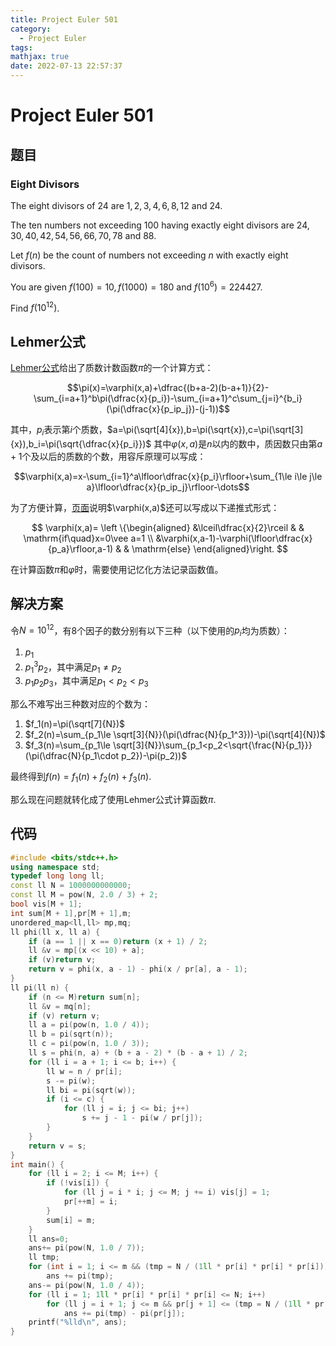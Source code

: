 ```yaml
---
title: Project Euler 501
category:
  - Project Euler
tags:
mathjax: true
date: 2022-07-13 22:57:37
---
```


<escape><!-- more --></escape>

# Project Euler 501

## 题目

### Eight Divisors

The eight divisors of $24$ are $1, 2, 3, 4, 6, 8, 12$ and $24$.

The ten numbers not exceeding $100$ having exactly eight divisors are $24, 30, 40, 42, 54, 56, 66, 70, 78$ and $88$.

Let $f(n)$ be the count of numbers not exceeding $n$ with exactly eight divisors.

You are given $f(100)=10, f(1000)=180$ and $f(10^6)=224427$.

Find $f(10^{12})$.

## Lehmer公式

[Lehmer公式](https://mathworld.wolfram.com/LehmersFormula.html)给出了质数计数函数$\pi$的一个计算方式：

$$\pi(x)=\varphi(x,a)+\dfrac{(b+a-2)(b-a+1)}{2}-\sum_{i=a+1}^b\pi(\dfrac{x}{p_i})-\sum_{i=a+1}^c\sum_{j=i}^{b_i}(\pi(\dfrac{x}{p_ip_j})-(j-1))$$

其中，$p_i$表示第$i$个质数，$a=\pi(\sqrt[4]{x}),b=\pi(\sqrt{x}),c=\pi(\sqrt[3]{x}),b_i=\pi(\sqrt{\dfrac{x}{p_i}})$
其中$\varphi(x,a)$是$n$以内的数中，质因数只由第$a+1$个及以后的质数的个数，用容斥原理可以写成：

$$\varphi(x,a)=x-\sum_{i=1}^a\lfloor\dfrac{x}{p_i}\rfloor+\sum_{1\le i\le j\le a}\lfloor\dfrac{x}{p_ip_j}\rfloor-\dots$$

为了方便计算，[页面](https://en.wikipedia.org/wiki/Meissel%E2%80%93Lehmer_algorithm#Expanding_%F0%9D%9C%91(x,_a))说明$\varphi(x,a)$还可以写成以下递推式形式：

$$
\varphi(x,a)=
\left \{\begin{aligned}
  &\lceil\dfrac{x}{2}\rceil  & & \mathrm{if\quad}x=0\vee a=1 \\
  &\varphi(x,a-1)-\varphi(\lfloor\dfrac{x}{p_a}\rfloor,a-1) & & \mathrm{else}
\end{aligned}\right.
$$

在计算函数$\pi$和$\varphi$时，需要使用记忆化方法记录函数值。

## 解决方案

令$N=10^{12}$，有$8$个因子的数分别有以下三种（以下使用的$p_i$均为质数）：

1. $p_1$
2. $p_1^3p_2$，其中满足$p_1\neq p_2$
3. $p_1p_2p_3$，其中满足$p_1<p_2<p_3$

那么不难写出三种数对应的个数为：

1. $f_1(n)=\pi(\sqrt[7]{N})$
2. $f_2(n)=\sum_{p_1\le \sqrt[3]{N}}(\pi(\dfrac{N}{p_1^3}))-\pi(\sqrt[4]{N})$
3. $f_3(n)=\sum_{p_1\le \sqrt[3]{N}}\sum_{p_1<p_2<\sqrt{\frac{N}{p_1}}}(\pi(\dfrac{N}{p_1\cdot p_2})-\pi(p_2))$

最终得到$f(n)=f_1(n)+f_2(n)+f_3(n).$

那么现在问题就转化成了使用Lehmer公式计算函数$\pi.$

## 代码

```C++
#include <bits/stdc++.h>
using namespace std;
typedef long long ll;
const ll N = 1000000000000;
const ll M = pow(N, 2.0 / 3) + 2;
bool vis[M + 1];
int sum[M + 1],pr[M + 1],m;
unordered_map<ll,ll> mp,mq;
ll phi(ll x, ll a) {
    if (a == 1 || x == 0)return (x + 1) / 2;
    ll &v = mp[(x << 10) + a];
    if (v)return v;
    return v = phi(x, a - 1) - phi(x / pr[a], a - 1);
}
ll pi(ll n) {
    if (n <= M)return sum[n];
    ll &v = mq[n];
    if (v) return v;
    ll a = pi(pow(n, 1.0 / 4));
    ll b = pi(sqrt(n));
    ll c = pi(pow(n, 1.0 / 3));
    ll s = phi(n, a) + (b + a - 2) * (b - a + 1) / 2;
    for (ll i = a + 1; i <= b; i++) {
        ll w = n / pr[i];
        s -= pi(w);
        ll bi = pi(sqrt(w));
        if (i <= c) {
            for (ll j = i; j <= bi; j++)
                s += j - 1 - pi(w / pr[j]);
        }
    }
    return v = s;
}
int main() {
    for (ll i = 2; i <= M; i++) {
        if (!vis[i]) {
            for (ll j = i * i; j <= M; j += i) vis[j] = 1;
            pr[++m] = i;
        }
        sum[i] = m;
    }
    ll ans=0;
    ans+= pi(pow(N, 1.0 / 7));
    ll tmp;
    for (int i = 1; i <= m && (tmp = N / (1ll * pr[i] * pr[i] * pr[i])) >= 2; i++)
        ans += pi(tmp);
    ans-= pi(pow(N, 1.0 / 4));
    for (ll i = 1; 1ll * pr[i] * pr[i] * pr[i] <= N; i++)
        for (ll j = i + 1; j <= m && pr[j + 1] <= (tmp = N / (1ll * pr[i] * pr[j])); j++)
            ans += pi(tmp) - pi(pr[j]);
    printf("%lld\n", ans);
}

```
